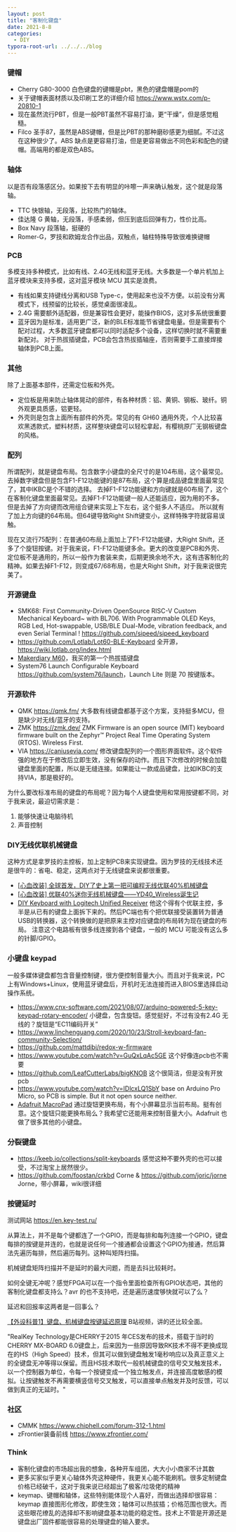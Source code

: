 ```yaml
---
layout: post
title: "客制化键盘"
date: 2021-8-8
categories:
  - DIY
typora-root-url: ../../../blog
---
```


### 键帽
* Cherry G80-3000 白色键盘的键帽是pbt，黑色的键盘帽是pom的
* 关于键帽表面材质以及印刷工艺的详细介绍 <https://www.wstx.com/p-20810-1>
* 现在虽然流行PBT，但是一般PBT虽然不容易打油，更“干燥”，但是感觉粗糙。
* Filco 圣手87，虽然是ABS键帽，但是比PBT的那种磨砂感更为细腻。不过这在这种很少了。ABS 缺点是更容易打油，但是更容易做出不同色彩和配色的键帽。高端用的都是双色ABS。

### 轴体
以是否有段落感区分。如果按下去有明显的咔嚓一声来确认触发，这个就是段落轴。
* TTC 快银轴，无段落，比较热门的轴体。
* 佳达隆 G 黄轴，无段落，手感柔弱，但压到底后回弹有力，性价比高。
* Box Navy 段落轴，挺硬的
* Romer-G，罗技和欧姆龙合作出品，双触点，轴柱特殊导致很难换键帽

### PCB
多模支持多种模式，比如有线、2.4G无线和蓝牙无线。大多数是一个单片机加上蓝牙模块来支持多模，这对蓝牙模块 MCU 其实是浪费。
* 有线如果支持键线分离和USB Type-c，使用起来也没不方便。以前没有分离模式下，线预留的比较长，感觉桌面很凌乱。
* 2.4G 需要额外适配器，但是兼容性会更好，能操作BIOS，这对多系统很重要
* 蓝牙因为是标准，适用更广泛，新的BLE标准能节省键盘电量。但是需要有个配对过程，大多数蓝牙键盘都可以同时适配多个设备，这样切换时就不需要重新配对。
对于热拔插键盘，PCB会包含热拔插轴座，否则需要手工直接焊接轴体到PCB上面。

### 其他
除了上面基本部件，还需定位板和外壳。
* 定位板是用来防止轴体晃动的部件，有各种材质：铝、黄铜、钢板、玻纤。铜外观更具质感，铝更轻。
* 外壳则是包含上面所有部件的外壳。常见的有 GH60 通用外壳，个人比较喜欢黑透款式，塑料材质，这样整块键盘可以轻松拿起，有樱桃原厂无钢板键盘的风格。

### 配列
所谓配列，就是键盘布局。包含数字小键盘的全尺寸的是104布局，这个最常见。去掉数字键盘但是包含F1-F12功能键的是87布局，这个算是成品键盘里面最常见了，其中IKBC是个不错的选择。
去掉F1-F12功能键和方向键就是60布局了，这个在客制化键盘里面最常见。去掉F1-F12功能键一般人还能适应，因为用的不多。但是去掉了方向键而改用组合键来实现上下左右，这个挺多人不适应。
所以就有了加上方向键的64布局。但64键导致Right Shift键变小，这样特殊字符就容易误触。

现在又流行75配列：在普通60布局上面加上了F1-F12功能键，大Right Shift，还多了个旋钮按键。对于我来说，F1-F12功能键多余。更大的改变是PCB和外壳、定位板不是通用的，所以一般作为套装来卖，后期更换余地不大，这有违客制化的精神。如果去掉F1-F12，则变成67/68布局，也是大Right Shift，对于我来说很完美了。

### 开源键盘
* SMK68: First Community-Driven OpenSource RISC-V Custom Mechanical Keyboard~ with BL706. With Programmable OLED Keys, RGB Led, Hot-swappable, USB/BLE Dual-Mode, vibration feedback, and even Serial Terminal ! <https://github.com/sipeed/sipeed_keyboard>
* <https://github.com/Lotlab/Lot60-BLE-Keyboard>  全开源，<https://wiki.lotlab.org/index.html>
* [Makerdiary M60](https://makerdiary.com/pages/m60-mechanical-keyboard)，我买的第一个热拔插键盘
* System76 Launch Configurable Keyboard <https://github.com/system76/launch>，Launch Lite 则是 70 按键版本。

### 开源软件
* QMK <https://qmk.fm/> 大多数有线键盘都基于这个方案，支持挺多MCU，但是缺少对无线/蓝牙的支持。
* ZMK <https://zmk.dev/> ZMK Firmware is an open source (MIT) keyboard firmware built on the Zephyr™ Project Real Time Operating System (RTOS). Wireless First.
* VIA <https://caniusevia.com/> 修改键盘配列的一个图形界面软件。这个软件强的地方在于修改后立即生效，没有保存的动作。而且下次修改的时候会加载键盘里面的配置，所以是无缝连接。如果能让一款成品键盘，比如IKBC的支持VIA，那是极好的。

为什么要改标准布局的键盘的布局呢？因为每个人键盘使用和常用按键都不同，对于我来说，最迫切需求是：
1. 能够快速让电脑待机
2. 声音控制

### DIY无线优联机械键盘
这种方式是拿罗技的主控板，加上定制PCB来实现键盘。因为罗技的无线技术还是很牛的：省电、稳定，这两点对于无线键盘来说都很重要。
* [[心血改装] 全球首发，DIY了史上第一把可编程无线优联40%机械键盘](https://www.chiphell.com/thread-1499401-1-1.html )
* [[心血改装] 优联40%迷你无线机械键盘——YD40_Wireless诞生记](https://www.chiphell.com/thread-1560853-1-1.html )
* [DIY Keyboard with Logitech Unified Receiver](https://geekhack.org/index.php?topic=58848.0)
他这个得有个优联主控，多半是从已有的键盘上面拆下来的。然后PC端也有个把优联接受装置转为普通USB的转换器，这个转换做的是把原来主控对应键盘的布局转为现在键盘的布局。 注意这个电路板有很多线连接到各个键盘，一般的 MCU 可能没有这么多的针脚/GPIO。

### 小键盘 keypad
一般多媒体键盘都包含音量控制键，很方便控制音量大小。而且对于我来说，PC上有Windows+Linux，使用蓝牙键盘后，开机时无法连接而进入BIOS里选择启动操作系统。
* <https://www.cnx-software.com/2021/08/07/arduino-powered-5-key-keypad-rotary-encoder/>  小键盘，包含旋钮。感觉挺好，不过有没有2.4G 无线的？旋钮是“EC11编码开关”
* <https://www.linchenguang.com/2020/10/23/Stroll-keyboard-fan-community-Selection/>
* <https://github.com/mattdibi/redox-w-firmware>
* <https://www.youtube.com/watch?v=GuQxLqAc5GE> 这个好像连pcb也不需要
* <https://github.com/LeafCutterLabs/bigKNOB> 这个很简洁，但是没有开放pcb
* <https://www.youtube.com/watch?v=IDlcxLQ1SbY> base on Arduino Pro Micro, so PCB is simple. But it not open source neither.
* [Adafruit MacroPad](https://www.adafruit.com/product/5128) 通过旋钮更换布局，有个小屏幕显示当前布局。挺有创意。这个旋钮只能更换布局么？我希望它还能用来控制音量大小。Adafruit 也做了很多其他的小键盘。

### 分裂键盘
* <https://keeb.io/collections/split-keyboards> 感觉这种不要外壳的也可以接受，不过淘宝上居然很少。
* <https://github.com/foostan/crkbd> Corne & <https://github.com/joric/jorne> Jorne，带小屏幕，wiki很详细

### 按键延时
测试网站 <https://en.key-test.ru/>

从算法上，并不是每个键都连了一个GPIO，而是每排和每列连接一个GPIO，键盘每排的按键是并连的，也就是说任何一个接通都会设置这个GPIO为接通，然后算法先遍历每排，然后遍历每列。这种叫矩阵扫描。

机械键盘矩阵扫描并不是延时的最大问题，而是去抖比较耗时。

如何全键无冲呢？感觉FPGA可以在一个指令里面检查所有GPIO状态吧，其他的客制化键盘都支持么？avr 的也不支持吧，还是遍历速度够快就可以了么？

延迟和回报率这两者是一回事么？

[【外设科普1】键盘、机械键盘按键延迟原理](https://www.bilibili.com/video/BV1Cs411V756?spm_id_from=333.999.0.0) B站视频，讲的还比较全面。

"RealKey Technology是CHERRY于2015 年CES发布的技术，搭载于当时的 CHERRY MX-BOARD 6.0键盘上，后来因为一些原因导致RK技术不得不更换成现在的HS（High Speed）技术，但其可以做到键盘触发1毫秒响应以及真正意义上的全键盘无冲等得以保留。而且HS技术取代一般机械键盘的信号交叉触发技术，以一个控制器为单位，令每一个按键变成一个独立触发点，并连接高度敏感的模拟。让按键触发不再需要横竖信号交叉触发，可以直接单点触发并及时反馈，可以做到真正的无延时。"

### 社区
* CMMK <https://www.chiphell.com/forum-312-1.html>
* zFrontier装备前线 <https://www.zfrontier.com/>

### Think
* 客制化键盘的市场超出我的想象，各种开车组团，大大小小商家不计其数
* 更多买家似乎更关心轴体外壳这种硬件，我更关心能不能刷机。很多定制键盘价格已经破千，这对于我来说已经超出了极客/垃圾佬的精神
* keymap、键帽和轴体，这些特别能体现个人喜好，而做出选择却很容易：keymap 直接图形化修改，即使生效；轴体可以热拔插；价格范围也很大。而这些眼花缭乱的选择却不影响键盘基本功能的稳定性。技术上不管是开源还是键盘出厂固件都能很容易的处理键盘的输入要求。
